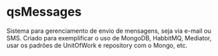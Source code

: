 # qsMessages
Sistema para gerenciamento de envio de mensagens, seja via e-mail ou SMS. Criado para exemplificar o uso de MongoDB, HabbitMQ, Mediator, usar os padrões de UnitOfWork e repository com o Mongo, etc.
